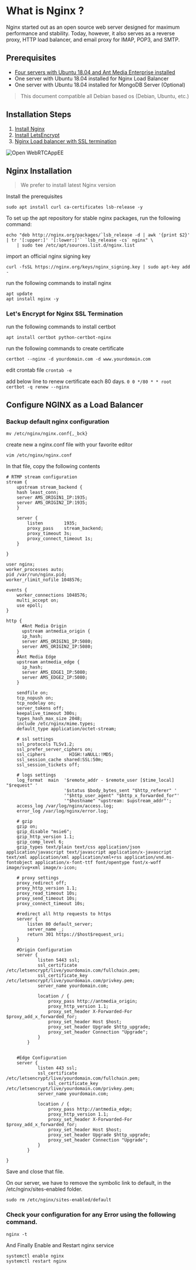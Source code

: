 # What is Nginx ?

Nginx started out as an open source web server designed for maximum performance and stability. Today, however, it also serves as a reverse proxy, HTTP load balancer, and email proxy for IMAP, POP3, and SMTP.

## Prerequisites
*  [Four servers with Ubuntu 18.04 and Ant Media Enterprise installed](https://github.com/ant-media/Ant-Media-Server/wiki/Installation)
* One server with Ubuntu 18.04 installed for Nginx Load Balancer
* One server with Ubuntu 18.04 installed for MongoDB Server (Optional)

> This document compatible all Debian based os (Debian, Ubuntu, etc.)
## Installation Steps
1. [Install Nginx](#Nginx-Installation)
2. [Install LetsEncrypt](#Let's-Encrypt-for-Nginx-SSL-Termination)
3. [Nginx Load balancer with SSL termination](#Configure-NGINX-as-a-Load-Balancer)

![Open WebRTCAppEE](images/origin_edge.png)

## Nginx Installation
> We prefer to install latest Nginx version

Install the prerequisites

`sudo apt install curl ca-certificates lsb-release -y`

To set up the apt repository for stable nginx packages, run the following command:
```
echo "deb http://nginx.org/packages/`lsb_release -d | awk '{print $2}' | tr '[:upper:]' '[:lower:]'` `lsb_release -cs` nginx" \
    | sudo tee /etc/apt/sources.list.d/nginx.list
```
import an official nginx signing key

`curl -fsSL https://nginx.org/keys/nginx_signing.key | sudo apt-key add -`

run the following commands to install nginx
```
apt update 
apt install nginx -y
```
### Let's Encrypt for Nginx SSL Termination
run the following commands to install certbot
```
apt install certbot python-certbot-nginx
```
run the following commands to create certificate
```
certbot --nginx -d yourdomain.com -d www.yourdomain.com
```
edit crontab file
`crontab -e`

add below line to renew certificate each 80 days.
`0 0 */80 * * root certbot -q renew --nginx`

## Configure NGINX as a Load Balancer

### Backup default nginx configuration
`mv /etc/nginx/nginx.conf{,_bck}`

create new a nginx.conf file with your favorite editor

`vim /etc/nginx/nginx.conf`

In that file, copy the following contents
```
# RTMP stream configuration
stream {
    upstream stream_backend {
	hash least_conn;
	server AMS_ORIGIN1_IP:1935;
    server AMS_ORIGIN2_IP:1935;
    }
    
    server {
        listen        1935;
        proxy_pass    stream_backend;
        proxy_timeout 3s;
        proxy_connect_timeout 1s;
    }
    
}

user nginx;
worker_processes auto;
pid /var/run/nginx.pid;
worker_rlimit_nofile 1048576;

events {
    worker_connections 1048576;
    multi_accept on;
    use epoll;
}

http {
      #Ant Media Origin
      upstream antmedia_origin {
      ip_hash;
      server AMS_ORIGIN1_IP:5080;
      server AMS_ORIGIN2_IP:5080;
    }
    #Ant Media Edge
    upstream antmedia_edge {
      ip_hash;
      server AMS_EDGE1_IP:5080;
      server AMS_EDGE2_IP:5080;
    }

    sendfile on;
    tcp_nopush on;
    tcp_nodelay on;
    server_tokens off;
    keepalive_timeout 300s;
    types_hash_max_size 2048;
    include /etc/nginx/mime.types;
    default_type application/octet-stream;

    # ssl settings
    ssl_protocols TLSv1.2;
    ssl_prefer_server_ciphers on;
    ssl_ciphers         HIGH:!aNULL:!MD5;
    ssl_session_cache shared:SSL:50m;
    ssl_session_tickets off;

    # logs settings
    log_format  main  '$remote_addr - $remote_user [$time_local] "$request" '
                      '$status $body_bytes_sent "$http_referer" '
                      '"$http_user_agent" "$http_x_forwarded_for"'
		              '"$hostname" "upstream: $upstream_addr"';
    access_log /var/log/nginx/access.log;
    error_log /var/log/nginx/error.log;

    # gzip
    gzip on;
    gzip_disable "msie6";
    gzip_http_version 1.1;
    gzip_comp_level 6;
    gzip_types text/plain text/css application/json application/javascript text/javascript application/x-javascript text/xml application/xml application/xml+rss application/vnd.ms-fontobject application/x-font-ttf font/opentype font/x-woff image/svg+xml image/x-icon;

    # proxy settings
    proxy_redirect off;
    proxy_http_version 1.1;
    proxy_read_timeout 10s;
    proxy_send_timeout 10s;
    proxy_connect_timeout 10s;
     
    #redirect all http requests to https
    server {
        listen 80 default_server;
        server_name _;
        return 301 https://$host$request_uri;
    }  

    #Origin Configuration
    server {
            listen 5443 ssl;
            ssl_certificate /etc/letsencrypt/live/yourdomain.com/fullchain.pem;
            ssl_certificate_key /etc/letsencrypt/live/yourdomain.com/privkey.pem;
            server_name yourdomain.com;

            location / {
                proxy_pass http://antmedia_origin;
    	    	proxy_http_version 1.1;
                proxy_set_header X-Forwarded-For $proxy_add_x_forwarded_for;
                proxy_set_header Host $host;
                proxy_set_header Upgrade $http_upgrade;
                proxy_set_header Connection "Upgrade";
            }
        }
    
    
    #Edge Configuration
    server {
            listen 443 ssl;
	        ssl_certificate /etc/letsencrypt/live/yourdomain.com/fullchain.pem;
                ssl_certificate_key /etc/letsencrypt/live/yourdomain.com/privkey.pem;
	        server_name yourdomain.com;

 	        location / {
                proxy_pass http://antmedia_edge;
                proxy_http_version 1.1;
                proxy_set_header X-Forwarded-For $proxy_add_x_forwarded_for;
                proxy_set_header Host $host;
                proxy_set_header Upgrade $http_upgrade;
                proxy_set_header Connection "Upgrade";
            }
        }

}

```
Save and close that file.

On our server, we have to remove the symbolic link to default, in the /etc/nginx/sites-enabled folder.

`sudo rm /etc/nginx/sites-enabled/default`

### Check your configuration for any Error using the following command.

`nginx -t`

And Finally Enable and Restart nginx service
```
systemctl enable nginx
systemctl restart nginx
```